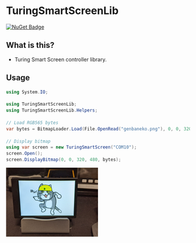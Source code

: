 # TuringSmartScreenLib

[![NuGet Badge](https://buildstats.info/nuget/TuringSmartScreenLib)](https://www.nuget.org/packages/TuringSmartScreenLib/)

## What is this?

* Turing Smart Screen controller library.

## Usage

```csharp
using System.IO;

using TuringSmartScreenLib;
using TuringSmartScreenLib.Helpers;

// Load RGB565 bytes
var bytes = BitmapLoader.Load(File.OpenRead("genbaneko.png"), 0, 0, 320, 480);

// Display bitmap
using var screen = new TuringSmartScreen("COM10");
screen.Open();
screen.DisplayBitmap(0, 0, 320, 480, bytes);
```

<img src="Images/image.jpg" width="50%" title="image">
